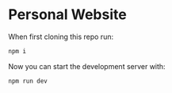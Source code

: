 # Personal Website

When first cloning this repo run:
```bash
npm i 
```

Now you can start the development server with:
```bash
npm run dev 
```